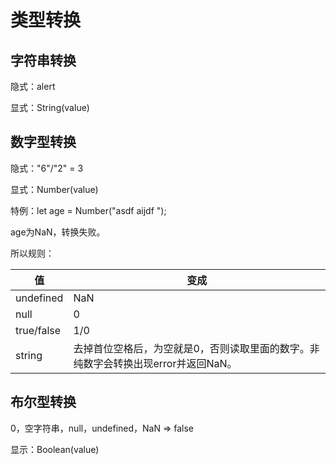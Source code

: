 # 类型转换

## 字符串转换

隐式：alert

显式：String(value)

## 数字型转换

隐式："6"/"2" = 3

显式：Number(value)

特例：let age = Number("asdf aijdf ");

age为NaN，转换失败。

所以规则：

| 值 | 变成 |
| --- | --- |
| undefined | NaN |
| null | 0 |
| true/false|1/0|
|string|去掉首位空格后，为空就是0，否则读取里面的数字。非纯数字会转换出现error并返回NaN。|

## 布尔型转换

0，空字符串，null，undefined，NaN => false

显示：Boolean(value)



